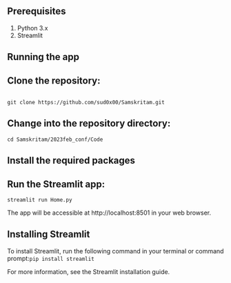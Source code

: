 ## Prerequisites
  1. Python 3.x
  2. Streamlit

## Running the app

## Clone the repository:

```

git clone https://github.com/sud0x00/Samskritam.git
```

## Change into the repository directory:

```
cd Samskritam/2023feb_conf/Code
```

## Install the required packages

## Run the Streamlit app:

``` streamlit run Home.py ```

The app will be accessible at http://localhost:8501 in your web browser.


## Installing Streamlit

To install Streamlit, run the following command in your terminal or command prompt:```pip install streamlit ```

For more information, see the Streamlit installation guide.
